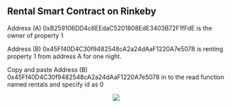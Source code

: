 ## Rental Smart Contract on Rinkeby


Address (A) 0xB259106DD4c6EEdaC5201808EdE3403B72F1fFdE is the owner of property 1

Address (B) 0x45Ff40D4C30f9482548cA2a24dAaF1220A7e5078 is renting property 1 from address A for one night. 


Copy and paste Address (B) 0x45Ff40D4C30f9482548cA2a24dAaF1220A7e5078 in to the read function named rentals and specify id as 0


<p align="center">
   <img src="/doc/rental.jpg">
</p>
